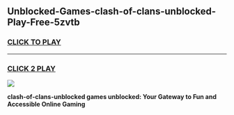 
## Unblocked-Games-clash-of-clans-unblocked-Play-Free-5zvtb
<h3>
<a href="https://premium76.site?title=clash-of-clans-unblocked&ref=20M">CLICK TO PLAY</a></h3>
<hr>

<h3>
<a href="https://premium76.site?title=clash-of-clans-unblocked&ref=20M">CLICK 2 PLAY</a>
  
</h3>

<a href="https://premium76.site?title=clash-of-clans-unblocked&ref=19M"><img src="https://clearcache.store/games.png"></a>


**clash-of-clans-unblocked games unblocked: Your Gateway to Fun and Accessible Online Gaming**
